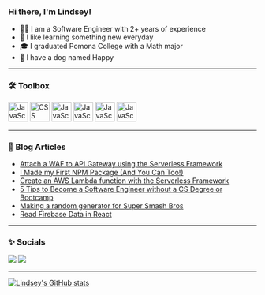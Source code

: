 ### Hi there, I'm Lindsey!
* 👩🏻 I am a Software Engineer with 2+ years of experience
* :seedling: I like learning something new everyday
* :mortar_board: I graduated Pomona College with a Math major
* :dog: I have a dog named Happy

---

### 🛠️ Toolbox

<img src="https://cdn.worldvectorlogo.com/logos/aws-2.svg" alt="JavaScript Logo" width="40" height="40"/> <img src="https://cdn.worldvectorlogo.com/logos/react-2.svg" alt="CSS Logo" width="40" height="40"/>  <img src="https://cdn.worldvectorlogo.com/logos/angular-icon-1.svg" alt="JavaScript Logo" width="40" height="40"/> <img src="https://cdn.worldvectorlogo.com/logos/python-5.svg" alt="JavaScript Logo" width="40" height="40"/> <img src="https://cdn.worldvectorlogo.com/logos/logo-javascript.svg" alt="JavaScript Logo" width="40" height="40"/> <img src="https://cdn.worldvectorlogo.com/logos/typescript.svg" alt="JavaScript Logo" width="40" height="40"/> 


---

### :bookmark_tabs:  Blog Articles
 * [Attach a WAF to API Gateway using the Serverless Framework](https://medium.com/@lindseytam/attach-a-waf-to-api-gateway-using-the-serverless-framework-15bd8a55b767)
 * [I Made my First NPM Package (And You Can Too!)](https://medium.com/@lindseytam/i-made-my-first-npm-package-and-you-can-too-314860067d05)
 * [Create an AWS Lambda function with the Serverless Framework](https://medium.com/@lindseytam/create-an-aws-lambda-function-with-the-serverless-framework-33371011ad5b)
 * [5 Tips to Become a Software Engineer without a CS Degree or Bootcamp](https://medium.com/@lindseytam/5-tips-to-become-a-software-engineer-without-a-cs-degree-or-bootcamp-33eb5c51e6f6)
 * [Making a random generator for Super Smash Bros](https://medium.com/@lindseytam/making-a-random-generator-for-super-smash-bros-68e826f37ef4)
 * [Read Firebase Data in React](https://medium.com/@lindseytam/read-firebase-data-in-react-ed0750078daf)

---

### :sparkles: Socials

<a href="https://linkedin.com/in/lindseytam" target="_blank"><img src="https://img.shields.io/badge/LinkedIn-0077B5?style=for-the-badge&logo=linkedin&logoColor=white"/></a>
<a href="https://mydeveloperblogs.com/" target="_blank"><img src="https://img.shields.io/badge/Medium-12100E?style=for-the-badge&logo=medium&logoColor=white"/></a>


---

[![Lindsey's GitHub stats](https://github-readme-stats.vercel.app/api?username=lindseytam&theme=default)](https://github.com/anuraghazra/github-readme-stats&theme=default)



<!--
**lindseytam/lindseytam** is a ✨ _special_ ✨ repository because its `README.md` (this file) appears on your GitHub profile.

Here are some ideas to get you started:

- 🔭 I’m currently working on ...
- 🌱 I’m currently learning ...
- 👯 I’m looking to collaborate on ...
- 🤔 I’m looking for help with ...
- 💬 Ask me about ...
- 📫 How to reach me: ...
- 😄 Pronouns: ...
- ⚡ Fun fact: ...
-->
